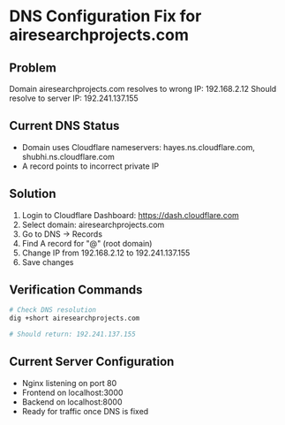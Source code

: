 # DNS Configuration Fix for airesearchprojects.com

## Problem
Domain airesearchprojects.com resolves to wrong IP: 192.168.2.12
Should resolve to server IP: 192.241.137.155

## Current DNS Status
- Domain uses Cloudflare nameservers: hayes.ns.cloudflare.com, shubhi.ns.cloudflare.com
- A record points to incorrect private IP

## Solution
1. Login to Cloudflare Dashboard: https://dash.cloudflare.com
2. Select domain: airesearchprojects.com
3. Go to DNS -> Records
4. Find A record for "@" (root domain)
5. Change IP from 192.168.2.12 to 192.241.137.155
6. Save changes

## Verification Commands
```bash
# Check DNS resolution
dig +short airesearchprojects.com

# Should return: 192.241.137.155
```

## Current Server Configuration
- Nginx listening on port 80
- Frontend on localhost:3000
- Backend on localhost:8000
- Ready for traffic once DNS is fixed